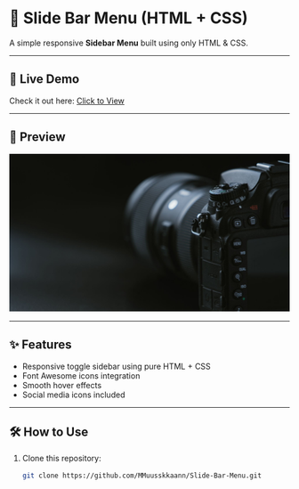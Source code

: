 # 📂 Slide Bar Menu (HTML + CSS)

A simple responsive **Sidebar Menu** built using only HTML & CSS.

---

## 🚀 Live Demo
Check it out here: [Click to View](https://MMuusskkaann.github.io/Slide-Bar-Menu/)

---

## 📸 Preview
![Sidebar Menu Screenshot](photo.jpg)

---

## ✨ Features
- Responsive toggle sidebar using pure HTML + CSS  
- Font Awesome icons integration  
- Smooth hover effects  
- Social media icons included  

---

## 🛠️ How to Use
1. Clone this repository:
   ```bash
   git clone https://github.com/MMuusskkaann/Slide-Bar-Menu.git
